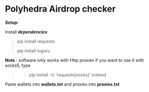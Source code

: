 # Polyhedra Airdrop checker

***Setup:***

Install _**dependencies**_
>pip install requests
>
>pip install loguru

__Note__ : software only works with Http proxies
if you want to use it with socks5, type
>> pip install -U 'requests[socks]'
instead

Paste wallets into **wallets.txt** and proxies into **proxies.txt**
